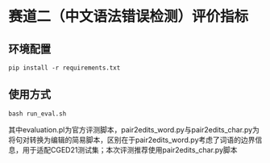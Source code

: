 # 赛道二（中文语法错误检测）评价指标

## 环境配置

```shell
pip install -r requirements.txt
```

## 使用方式

```shell
bash run_eval.sh
```

其中evaluation.pl为官方评测脚本，pair2edits_word.py与pair2edits_char.py为将句对转换为编辑的简易脚本，区别在于pair2edits_word.py考虑了词语的边界信息，用于适配CGED21测试集；本次评测推荐使用pair2edits_char.py脚本
